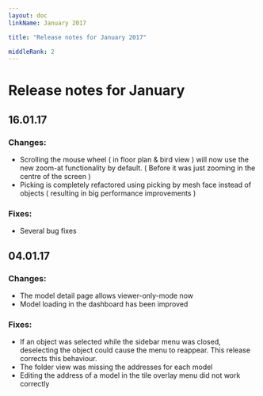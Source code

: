 ```yaml
---
layout: doc
linkName: January 2017

title: "Release notes for January 2017"

middleRank: 2
---
```

# Release notes for January

## 16.01.17

### Changes:

* Scrolling the mouse wheel ( in floor plan & bird view ) will now use the new zoom-at functionality by default. ( Before it was just zooming in the centre of the screen )
* Picking is completely refactored using picking by mesh face instead of objects ( resulting in big performance improvements )

### Fixes:

* Several bug fixes

## 04.01.17

### Changes:

* The model detail page allows viewer-only-mode now
* Model loading in the dashboard has been improved

### Fixes:

* If an object was selected while the sidebar menu was closed, deselecting the object could cause the menu to reappear. This release corrects this behaviour.
* The folder view was missing the addresses for each model
* Editing the address of a model in the tile overlay menu did not work correctly
